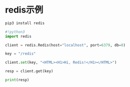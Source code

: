 # redis示例
<!-- toc --> 

```sh
pip3 install redis
```

```python
#!python3
import redis

client = redis.Redis(host="localhost", port=6379, db=0)

key = "/redis"

client.set(key, "<HTML><H1>Hi, Redis!</H1></HTML>")

resp = client.get(key)

print(resp)
```
